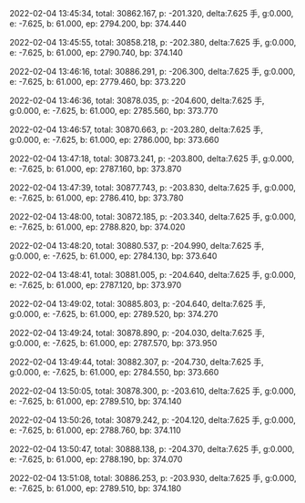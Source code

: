 2022-02-04 13:45:34, total: 30862.167, p: -201.320, delta:7.625 手, g:0.000, e: -7.625, b: 61.000, ep: 2794.200, bp: 374.440

2022-02-04 13:45:55, total: 30858.218, p: -202.380, delta:7.625 手, g:0.000, e: -7.625, b: 61.000, ep: 2790.740, bp: 374.140

2022-02-04 13:46:16, total: 30886.291, p: -206.300, delta:7.625 手, g:0.000, e: -7.625, b: 61.000, ep: 2779.460, bp: 373.220

2022-02-04 13:46:36, total: 30878.035, p: -204.600, delta:7.625 手, g:0.000, e: -7.625, b: 61.000, ep: 2785.560, bp: 373.770

2022-02-04 13:46:57, total: 30870.663, p: -203.280, delta:7.625 手, g:0.000, e: -7.625, b: 61.000, ep: 2786.000, bp: 373.660

2022-02-04 13:47:18, total: 30873.241, p: -203.800, delta:7.625 手, g:0.000, e: -7.625, b: 61.000, ep: 2787.160, bp: 373.870

2022-02-04 13:47:39, total: 30877.743, p: -203.830, delta:7.625 手, g:0.000, e: -7.625, b: 61.000, ep: 2786.410, bp: 373.780

2022-02-04 13:48:00, total: 30872.185, p: -203.340, delta:7.625 手, g:0.000, e: -7.625, b: 61.000, ep: 2788.820, bp: 374.020

2022-02-04 13:48:20, total: 30880.537, p: -204.990, delta:7.625 手, g:0.000, e: -7.625, b: 61.000, ep: 2784.130, bp: 373.640

2022-02-04 13:48:41, total: 30881.005, p: -204.640, delta:7.625 手, g:0.000, e: -7.625, b: 61.000, ep: 2787.120, bp: 373.970

2022-02-04 13:49:02, total: 30885.803, p: -204.640, delta:7.625 手, g:0.000, e: -7.625, b: 61.000, ep: 2789.520, bp: 374.270

2022-02-04 13:49:24, total: 30878.890, p: -204.030, delta:7.625 手, g:0.000, e: -7.625, b: 61.000, ep: 2787.570, bp: 373.950

2022-02-04 13:49:44, total: 30882.307, p: -204.730, delta:7.625 手, g:0.000, e: -7.625, b: 61.000, ep: 2784.550, bp: 373.660

2022-02-04 13:50:05, total: 30878.300, p: -203.610, delta:7.625 手, g:0.000, e: -7.625, b: 61.000, ep: 2789.510, bp: 374.140

2022-02-04 13:50:26, total: 30879.242, p: -204.120, delta:7.625 手, g:0.000, e: -7.625, b: 61.000, ep: 2788.760, bp: 374.110

2022-02-04 13:50:47, total: 30888.138, p: -204.370, delta:7.625 手, g:0.000, e: -7.625, b: 61.000, ep: 2788.190, bp: 374.070

2022-02-04 13:51:08, total: 30886.253, p: -203.930, delta:7.625 手, g:0.000, e: -7.625, b: 61.000, ep: 2789.510, bp: 374.180
